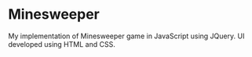 # Minesweeper
My implementation of Minesweeper game in JavaScript using JQuery. UI developed using HTML and CSS.

